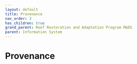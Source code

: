 ```yaml
---
layout: default
title: Provenance
nav_order: 3
has_children: true
grand_parent: Reef Restoration and Adaptation Program M&DS
parent: Information System
---
```

# Provenance
